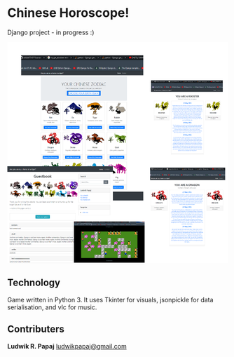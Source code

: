 # Chinese Horoscope!
Django project - in progress :)

![GitHub Logo](Zodiacscreenshot.png)

## Technology
Game written in Python 3.
It uses Tkinter for visuals, jsonpickle for data serialisation, and vlc for music.

## Contributers
**Ludwik R. Papaj** <ludwikpapaj@gmail.com>

